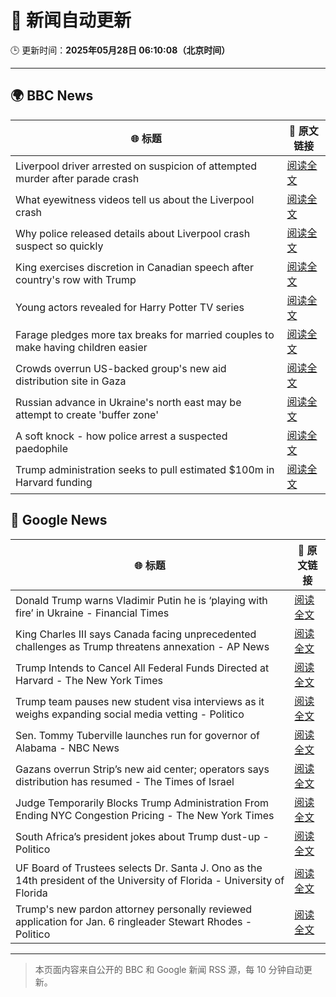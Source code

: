 # 🧠 新闻自动更新

🕒 更新时间：**2025年05月28日 06:10:08（北京时间）**

---

## 🌍 BBC News

| 🌐 标题 | 🔗 原文链接 |
|--------|-------------|
| Liverpool driver arrested on suspicion of attempted murder after parade crash | [阅读全文](https://www.bbc.com/news/articles/c62n0nkj4m2o) |
| What eyewitness videos tell us about the Liverpool crash | [阅读全文](https://www.bbc.com/news/videos/c9dq6jj0l9do) |
| Why police released details about Liverpool crash suspect so quickly | [阅读全文](https://www.bbc.com/news/articles/cvgv4ddpyddo) |
| King exercises discretion in Canadian speech after country's row with Trump | [阅读全文](https://www.bbc.com/news/articles/c5y84pn0erxo) |
| Young actors revealed for Harry Potter TV series | [阅读全文](https://www.bbc.com/news/articles/c5ygp0908g9o) |
| Farage pledges more tax breaks for married couples to make having children easier | [阅读全文](https://www.bbc.com/news/articles/c5yx062pvlvo) |
| Crowds overrun US-backed group's new aid distribution site in Gaza | [阅读全文](https://www.bbc.com/news/articles/c4gep705527o) |
| Russian advance in Ukraine's north east may be attempt to create 'buffer zone' | [阅读全文](https://www.bbc.com/news/articles/cy75eyg0kdeo) |
| A soft knock - how police arrest a suspected paedophile | [阅读全文](https://www.bbc.com/news/articles/ckgnq5gdxpvo) |
| Trump administration seeks to pull estimated $100m in Harvard funding | [阅读全文](https://www.bbc.com/news/articles/c20n1n1kygzo) |

## 📰 Google News

| 🌐 标题 | 🔗 原文链接 |
|--------|-------------|
| Donald Trump warns Vladimir Putin he is ‘playing with fire’ in Ukraine - Financial Times | [阅读全文](https://news.google.com/rss/articles/CBMicEFVX3lxTFBMSkU3OUtLUW9mTGl6UHdnOUc3SFV4Z3VVeWRGZHItVUM5WmxoNUNuWjU5ckIzZ1N3XzVFR0lBS0E4LThpTDNGSVFsaTZMR3BmMFRWZUhwNEstX3ZaNTh1WFBMOGNnS1VCcTBRZTlZOEk?oc=5) |
| King Charles III says Canada facing unprecedented challenges as Trump threatens annexation - AP News | [阅读全文](https://news.google.com/rss/articles/CBMipwFBVV95cUxORWZ3VVdpUmpoVkRYR3dWWTFtY0FOVkswbXVXRXlyQkhzRmpHbG5mVWJqQlprbHF2MERseW5FZHAwVmpxaW1ZRjRCWGpONHR3cFNBRl9MaDFpOFdCSG42bExkcEJiOVY1ZVA1SHhYeGlBQnRVUnREbEU3R3M1OFZKR2pfNno0Z3FycFVFWWJVRmdvWWJhQUxCa3dMWjZlZW5tTnJyb1Utcw?oc=5) |
| Trump Intends to Cancel All Federal Funds Directed at Harvard - The New York Times | [阅读全文](https://news.google.com/rss/articles/CBMiekFVX3lxTE1hVXZaM2FndmFXOU9aNmNSeVZLNHZ2d2lvX0h0dE9Iem0yM1FmaGI4TzB6UVB0bE1zVmlKRWllLTF0NVp3OXJUNGNwekZ5ZFpWMW1PejdOT0xRZzhFZ0Y0VkM5NXkzNF9mdWF0d1pLUHlhVGFaVVlhNDFn?oc=5) |
| Trump team pauses new student visa interviews as it weighs expanding social media vetting - Politico | [阅读全文](https://news.google.com/rss/articles/CBMi4AFBVV95cUxOQ083bHhjV2RpTVBwUDBrMER0bTJ4OUhvNFpWQWxhZmR1U2twOFpxNjRoeFNZaXZZRGcwU0lfNjQzOE5xa2VOdzlFbGlscFpvZTVYOGlXZkNxNS1MWXF5NmpEOGV0LTFBWFRBNmVCMUNhZG5UMmRYcmZEb29TdHctZ0VKOGlWcFVGVmVibHl6ZW52M1pnbU85eU90UjA1VEtNeHdiMVRRbTZsX1JDZU9Cek9mRUVYemdBcmNGWnNMUkY0dnV5ZTFhYUdENkd3aFlEOWstckh3aWxEb0JCTTFOdA?oc=5) |
| Sen. Tommy Tuberville launches run for governor of Alabama - NBC News | [阅读全文](https://news.google.com/rss/articles/CBMirAFBVV95cUxONlY1aHRHcGgtY3g5NUdmUFlEblRfM2VSMGpzc3IzV1BpWVJBdmlnLVVSUUJrZVVrNjY1R2JKdWlQeDlMdUxaMFpaaGg1eU9EdE5weFNBZE5EZTJoRWlCTEJaRUdKUW9sQW1JY1VMUnBlc3d5S3JHUkdWUU9vSlBBTm1kcDlBMTFDLUxmSi1YSmpndmpDLXBCOFB1ZDV0d0l2eVNRN21FZTRqVjhZ0gFWQVVfeXFMUDJGM1RTTHpvN0I3MWlJdmpZc3pMSFo4NC1FNnB1SVZ4NkQyWUNEdU8wMnpZblhSdGhfbnh1RGdDSjZYUnBEbkJnYl8xc1YwNDEwUXVDdnc?oc=5) |
| Gazans overrun Strip’s new aid center; operators says distribution has resumed - The Times of Israel | [阅读全文](https://news.google.com/rss/articles/CBMiqwFBVV95cUxNbXhNbHhqRTZzQ1hHNmJZWm16NUJXUWwzaUlTUWtyTzd3UldPcEVQdFdtYVlEZlVqcU94amFTUk9TWDI3NjNtQWpEMzNIdmJxSTZpNnpQLUZoVmNPXzM3dFJKQnFJNXgtSE52MllWczd4ZV9XSFRCX0Rjb2Y0Tmk0VFZZRkdabF9ITDlabk9TSE1lRk1GM0tWOC1Hbmt3NmhraktMT20tSzhDS3fSAbABQVVfeXFMT0g2dUZRaTZzY1Y0eHR2Vk5fNnF1dDhtczdxOFFDbUQ2TGdFM3Y4U0VVVDdjcTA2MUROYXNEaUNTSVlWaUU5YTdrYkJ0U0gtcDhnVWlzcE5qWm9YNTkwZFpzQnh0ZWtmZWJINEtrTEFjYzFSa0N5aXRjMWNQanJUbEMycDluRTh1UG1DZFBwa2FNd091d0dwYUpWZVpmSXlZTlR0eUdhRzBUMmVBSnhDV2k?oc=5) |
| Judge Temporarily Blocks Trump Administration From Ending NYC Congestion Pricing - The New York Times | [阅读全文](https://news.google.com/rss/articles/CBMigwFBVV95cUxNXzUzUVdVUFJQTXF6eml3N2pFVXRfbkN2NjhtdFIxenZ3ajFZT1U0N0J4YzZGSUxvdnJtZGV1c1JqbHVVVWp4b0hGeWlmVVlGN3dQczh5WG12c3RwNERQNXVUSXRiQ2NMbF9yckxYU1dIaUtsVFF2bU1QcTdJNk12X1ZhVQ?oc=5) |
| South Africa’s president jokes about Trump dust-up - Politico | [阅读全文](https://news.google.com/rss/articles/CBMiiAFBVV95cUxPMkNrcXdtQkM2WXBZc21WSWxqQ2M2T2NweUhQMk1zdGxuNy1KT1dmSGxPZWRMS2FhZ3Vmd0tJUi1sYTR6YnZwVDZtOHREWTBoZ0tiVnZDZVhPTXpYOG1rdkNnSDdzQW1DcUtKWnpHYkhOWDhIOXppREJpU3NpUzFGakZONnRKNTVV?oc=5) |
| UF Board of Trustees selects Dr. Santa J. Ono as the 14th president of the University of Florida - University of Florida | [阅读全文](https://news.google.com/rss/articles/CBMiVkFVX3lxTFBmMHVZc3V5andGcHJEZm9PaUVNSFFlQXFvdldjTlRjck1fZHB6cEE0MlI2cllTQU9SOVg0djVvaUQtWXJ3WEJ6X2ZiMXIxN0Ric2dCcGdR?oc=5) |
| Trump's new pardon attorney personally reviewed application for Jan. 6 ringleader Stewart Rhodes - Politico | [阅读全文](https://news.google.com/rss/articles/CBMikAFBVV95cUxPeHlvdWFQaEVramJxWGRENEtTOWdxLWdVTjBzY05BNGx3azJxSEdBLVBwSWxjaWU4eUFjaVM3cFZsSnlTNUxja195Zk80S090VnQ5bU9ITmtHVURqcV9fSzNLeXJOZ29jUlpGaXZaYTNYT2R5ZzRRc0hTcGhLRTQwamNraGlBU1BmcTU1YVplbkw?oc=5) |

---
> 本页面内容来自公开的 BBC 和 Google 新闻 RSS 源，每 10 分钟自动更新。